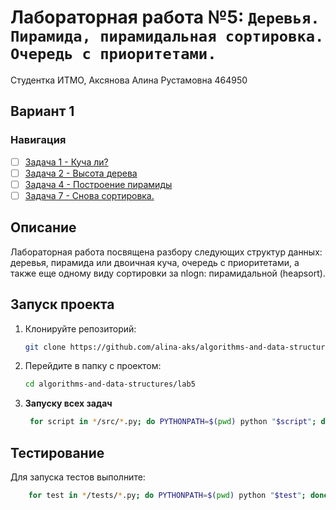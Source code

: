 # Лабораторная работа №5: `Деревья. Пирамида, пирамидальная сортировка. Очередь с приоритетами.`

Студентка ИТМО, Аксянова Алина Рустамовна 464950
## Вариант 1
### Навигация

- [ ] [Задача 1 - Куча ли? ](task1/task1.md)
- [ ] [Задача 2 - Высота дерева ](task2/task2.md)
- [ ] [Задача 4 - Построение пирамиды ](task4/task4.md)
- [ ] [Задача 7 - Снова сортировка. ](task7/task7.md)

## Описание
Лабораторная работа посвящена разбору следующих структур данных: деревья, пирамида или двоичная куча, очередь с приоритетами, а также еще одному виду сортировки за nlogn: пирамидальной (heapsort). 

## Запуск проекта
1. Клонируйте репозиторий:
   ```bash
   git clone https://github.com/alina-aks/algorithms-and-data-structures.git
   ```
2. Перейдите в папку с проектом:
   ```bash
   cd algorithms-and-data-structures/lab5
   
3. **Запуску всех задач**
   ```bash
    for script in */src/*.py; do PYTHONPATH=$(pwd) python "$script"; done
   ```
## Тестирование
Для запуска тестов выполните:
```bash
    for test in */tests/*.py; do PYTHONPATH=$(pwd) python "$test"; done
```
